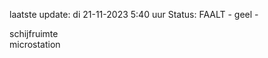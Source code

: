 laatste update: 
di 21-11-2023  5:40   uur 
Status: FAALT - geel - 
<div class="service R">schijfruimte</div><div class="service R">microstation</div>